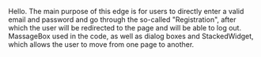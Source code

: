 Hello. The main purpose of this edge is for users to directly enter a valid email and password and go through the so-called "Registration", after which the user will be redirected to the page and will be able to log out. MassageBox used in the code, as well as dialog boxes and StackedWidget, which allows the user to move from one page to another.
